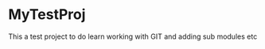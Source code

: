 MyTestProj
==========

This a test project to do learn working with GIT and   adding sub modules etc
